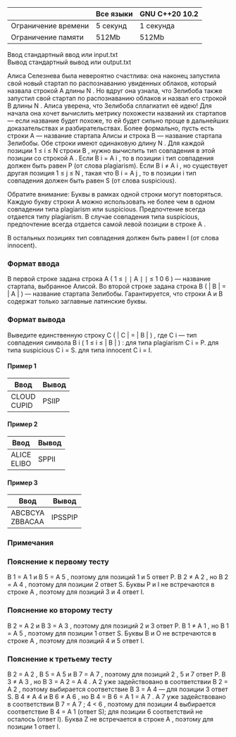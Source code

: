 |           	|        Все языки           	|     GNU C++20 10.2        	|
|---------------------	|----------------------------------	|-----------	|
| Ограничение времени 	| 5 секунд                         	| 1 секунда 	|
| Ограничение памяти  	| 512Mb                            	| 512Mb     	|

Ввод                	 стандартный ввод или input.txt   	           	
 Вывод               	 стандартный вывод или output.txt 	           	
  
  
Алиса Селезнева была невероятно счастлива: она наконец запустила свой новый стартап по распознаванию увиденных облаков, который назвала строкой A длины N . 
Но вдруг она узнала, что Зелибоба также запустил свой стартап по распознаванию облаков и назвал его строкой B длины N . 
Алиса уверена, что Зелибоба сплагиатил её идею! Для начала она хочет вычислить метрику похожести названий их стартапов — если название будет похоже, 
то ей будет сильно проще в дальнейших доказательствах и разбирательствах. 
Более формально, пусть есть строки A — название стартапа Алисы и строка B — название стартапа Зелибобы. 
Обе строки имеют одинаковую длину N . Для каждой позиции 1 ≤ i ≤ N строки B , нужно вычислить тип совпадения в этой позиции со строкой A . 
Если B i = A i , то в позиции i тип совпадения должен быть равен P (от слова plagiarism). 
Если B i ≠ A i , но существует другая позиция 1 ≤ j ≤ N , такая что B i = A j , то в позиции i тип совпадения должен быть равен S (от слова suspicious). 

Обратите внимание: Буквы в рамках одной строки могут повторяться. Каждую букву строки A можно использовать не более чем в одном совпадении типа plagiarism или suspicious. 
Предпочтение всегда отдается типу plagiarism. 
В случае совпадения типа suspicious, предпочтение всегда отдается самой левой позиции в строке A . 

В остальных позициях тип совпадения должен быть равен I (от слова innocent). 

### Формат ввода ###

В первой строке задана строка A ( 1 ≤ ∣ ∣ A ∣ ∣ ≤ 1 0 6 ) — название стартапа, выбранное Алисой. 
Во второй строке задана строка B ( | B | = | A | ) — название стартапа Зелибобы. 
Гарантируется, что строки A и B содержат только заглавные латинские буквы. 

### Формат вывода ###

Выведите единственную строку C ( | C | = | B | ) , где C i — тип совпадения символа B i ( 1 ≤ i ≤ | B | ) : 
для типа plagiarism C i = P. для типа suspicious C i = S. для типа innocent C i = I.


#### Пример 1 ####

| Ввод                   	| Вывод 	|
|------------------------	|-------	|
| CLOUD <br /> CUPID  	| PSIIP     	|

#### Пример 2 ####

| Ввод                   	| Вывод 	|
|------------------------	|-------	|
| ALICE <br /> ELIBO 	| SPPII     	|

#### Пример 3 ####

| Ввод                   	| Вывод 	|
|------------------------	|-------	|
| ABCBCYA <br /> ZBBACAA 	| IPSSPIP     	|

### Примечания ###

### Пояснение к первому тесту ###
B 1 = A 1 и B 5 = A 5 , поэтому для позиций 1 и 5 ответ P. 
B 2 ≠ A 2 , но B 2 = A 4 , поэтому для позиции 2 ответ S. 
Буквы P и I не встречаются в строке A , поэтому для позиций 3 и 4 ответ I. 

### Пояснение ко второму тесту ###
B 2 = A 2 и B 3 = A 3 , поэтому для позиций 2 и 3 ответ P. 
B 1 ≠ A 1 , но B 1 = A 5 , поэтому для позиции 1 ответ S. 
Буквы B и O не встречаются в строке A , поэтому для позиций 4 и 5 ответ I. 

### Пояснение к третьему тесту ### 
B 2 = A 2 , B 5 = A 5 и B 7 = A 7 , поэтому для позиций 2 , 5 и 7 ответ P. 
B 3 ≠ A 3 , но B 3 = A 2 = A 4 . A 2 уже задействовано в соответствии B 2 = A 2 , поэтому выбирается соответствие B 3 = A 4 — для позиции 3 ответ S. 
B 4 ≠ A 4 и B 6 ≠ A 6 , но B 4 = B 6 = A 1 = A 7 . 
  A 7 уже задействовано в соответствии B 7 = A 7 ; 
  4 < 6 , поэтому для позиции 4 выбирается соответствие B 4 = A 1 (ответ S); 
  для позиции 6 соответствий не осталось (ответ I). 
Буква Z не встречается в строке A , поэтому для позиции 1 ответ I.
